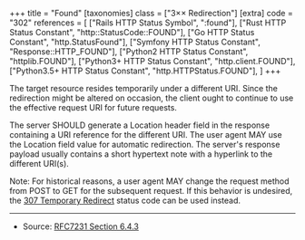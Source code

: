 +++
title = "Found"
[taxonomies]
class = ["3&times;&times; Redirection"]
[extra]
code = "302"
references = [
    ["Rails HTTP Status Symbol", ":found"],
    ["Rust HTTP Status Constant", "http::StatusCode::FOUND"],
    ["Go HTTP Status Constant", "http.StatusFound"],
    ["Symfony HTTP Status Constant", "Response::HTTP_FOUND"],
    ["Python2 HTTP Status Constant", "httplib.FOUND"],
    ["Python3+ HTTP Status Constant", "http.client.FOUND"],
    ["Python3.5+ HTTP Status Constant", "http.HTTPStatus.FOUND"],
]
+++

The target resource resides temporarily under a different URI. Since the redirection might be altered on occasion, the client ought to continue to use the effective request URI for future requests.

The server SHOULD generate a Location header field in the response containing a URI reference for the different URI. The user agent MAY use the Location field value for automatic redirection. The server's response payload usually contains a short hypertext note with a hyperlink to the different URI(s).

Note: For historical reasons, a user agent MAY change the request method from POST to GET for the subsequent request. If this behavior is undesired, the [307 Temporary Redirect](/307) status code can be used instead.

---

* Source: [RFC7231 Section 6.4.3][1]

[1]: <http://tools.ietf.org/html/rfc7231#section-6.4.3>
